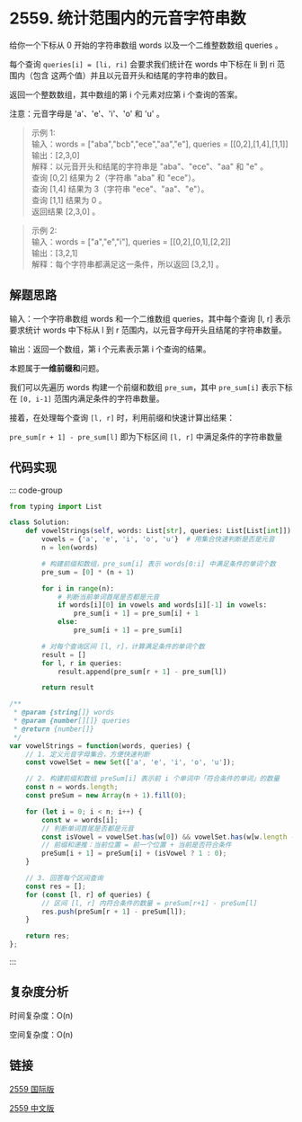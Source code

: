 # 2559. 统计范围内的元音字符串数 <Badge type="warning" text="Medium" />

给你一个下标从 0 开始的字符串数组 words 以及一个二维整数数组 queries 。

每个查询 `queries[i] = [li, ri]` 会要求我们统计在 words 中下标在 li 到 ri 范围内（包含 这两个值）并且以元音开头和结尾的字符串的数目。

返回一个整数数组，其中数组的第 i 个元素对应第 i 个查询的答案。

注意：元音字母是 'a'、'e'、'i'、'o' 和 'u' 。

>示例 1:  
输入：words = ["aba","bcb","ece","aa","e"], queries = [[0,2],[1,4],[1,1]]  
输出：[2,3,0]  
解释：以元音开头和结尾的字符串是 "aba"、"ece"、"aa" 和 "e" 。  
查询 [0,2] 结果为 2（字符串 "aba" 和 "ece"）。  
查询 [1,4] 结果为 3（字符串 "ece"、"aa"、"e"）。  
查询 [1,1] 结果为 0 。  
返回结果 [2,3,0] 。  

>示例 2:  
输入：words = ["a","e","i"], queries = [[0,2],[0,1],[2,2]]  
输出：[3,2,1]  
解释：每个字符串都满足这一条件，所以返回 [3,2,1] 。  


## 解题思路
输入：一个字符串数组 words 和一个二维数组 queries，其中每个查询 [l, r] 表示要求统计 words 中下标从 l 到 r 范围内，以元音字母开头且结尾的字符串数量。

输出：返回一个数组，第 i 个元素表示第 i 个查询的结果。

本题属于**一维前缀和**问题。

我们可以先遍历 words 构建一个前缀和数组 `pre_sum`，其中 `pre_sum[i]` 表示下标在 `[0, i-1]` 范围内满足条件的字符串数量。

接着，在处理每个查询 `[l, r]` 时，利用前缀和快速计算出结果：

`pre_sum[r + 1] - pre_sum[l]` 即为下标区间 `[l, r]` 中满足条件的字符串数量

## 代码实现

::: code-group

```python
from typing import List

class Solution:
    def vowelStrings(self, words: List[str], queries: List[List[int]]) -> List[int]:
        vowels = {'a', 'e', 'i', 'o', 'u'}  # 用集合快速判断是否是元音
        n = len(words)

        # 构建前缀和数组，pre_sum[i] 表示 words[0:i] 中满足条件的单词个数
        pre_sum = [0] * (n + 1)

        for i in range(n):
            # 判断当前单词首尾是否都是元音
            if words[i][0] in vowels and words[i][-1] in vowels:
                pre_sum[i + 1] = pre_sum[i] + 1
            else:
                pre_sum[i + 1] = pre_sum[i]

        # 对每个查询区间 [l, r]，计算满足条件的单词个数
        result = []
        for l, r in queries:
            result.append(pre_sum[r + 1] - pre_sum[l])

        return result
```

```javascript
/**
 * @param {string[]} words
 * @param {number[][]} queries
 * @return {number[]}
 */
var vowelStrings = function(words, queries) {
    // 1. 定义元音字母集合，方便快速判断
    const vowelSet = new Set(['a', 'e', 'i', 'o', 'u']);

    // 2. 构建前缀和数组 preSum[i] 表示前 i 个单词中「符合条件的单词」的数量
    const n = words.length;
    const preSum = new Array(n + 1).fill(0);

    for (let i = 0; i < n; i++) {
        const w = words[i];
        // 判断单词首尾是否都是元音
        const isVowel = vowelSet.has(w[0]) && vowelSet.has(w[w.length - 1]);
        // 前缀和递推：当前位置 = 前一个位置 + 当前是否符合条件
        preSum[i + 1] = preSum[i] + (isVowel ? 1 : 0);
    }

    // 3. 回答每个区间查询
    const res = [];
    for (const [l, r] of queries) {
        // 区间 [l, r] 内符合条件的数量 = preSum[r+1] - preSum[l]
        res.push(preSum[r + 1] - preSum[l]);
    }

    return res;
};
```

:::

## 复杂度分析

时间复杂度：O(n)

空间复杂度：O(n)

## 链接

[2559 国际版](https://leetcode.com/problems/count-vowel-strings-in-ranges/description/)

[2559 中文版](https://leetcode.cn/problems/count-vowel-strings-in-ranges/description/)

